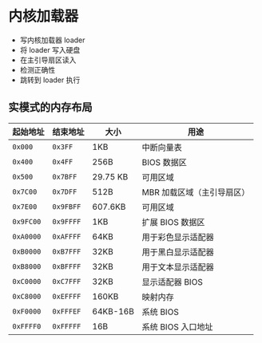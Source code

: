 # 内核加载器

- 写内核加载器 loader
- 将 loader 写入硬盘
- 在主引导扇区读入
- 检测正确性
- 跳转到 loader 执行

## 实模式的内存布局

| 起始地址  | 结束地址  | 大小     | 用途                       |
| --------- | --------- | -------- | -------------------------- |
| `0x000`   | `0x3FF`   | 1KB      | 中断向量表                 |
| `0x400`   | `0x4FF`   | 256B     | BIOS 数据区                |
| `0x500`   | `0x7BFF`  | 29.75 KB | 可用区域                   |
| `0x7C00`  | `0x7DFF`  | 512B     | MBR 加载区域（主引导扇区） |
| `0x7E00`  | `0x9FBFF` | 607.6KB  | 可用区域                   |
| `0x9FC00` | `0x9FFFF` | 1KB      | 扩展 BIOS 数据区           |
| `0xA0000` | `0xAFFFF` | 64KB     | 用于彩色显示适配器         |
| `0xB0000` | `0xB7FFF` | 32KB     | 用于黑白显示适配器         |
| `0xB8000` | `0xBFFFF` | 32KB     | 用于文本显示适配器         |
| `0xC0000` | `0xC7FFF` | 32KB     | 显示适配器 BIOS            |
| `0xC8000` | `0xEFFFF` | 160KB    | 映射内存                   |
| `0xF0000` | `0xFFFEF` | 64KB-16B | 系统 BIOS                  |
| `0xFFFF0` | `0xFFFFF` | 16B      | 系统 BIOS 入口地址         |

